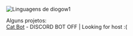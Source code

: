<img src="https://github-readme-stats.vercel.app/api/top-langs/?username=diogow1&theme=github_dark&langs_count=8&custom_title=Languages&title_color=FFFFFF&text__color=FFFFFF&layout=compact&hide=jupyter%20notebook,portugol&exclude_repo=Portfolio-DS&card_width=320" alt="Linguagens de diogow1" align="left" /><br>



Alguns projetos:
<br><a href="https://discord.com/api/oauth2/authorize?client_id=1184898511335071845&permissions=689342761024&scope=bot" target="_blank" >Cat Bot</a> - DISCORD BOT OFF | Looking for host :(


